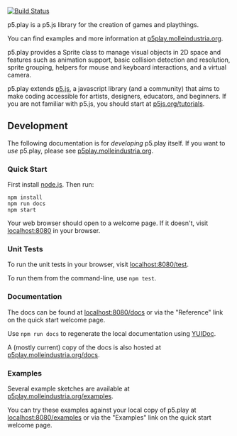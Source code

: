 [![Build Status](https://travis-ci.org/molleindustria/p5.play.svg?branch=master)](https://travis-ci.org/molleindustria/p5.play)

p5.play is a p5.js library for the creation of games and playthings.

You can find examples and more information at [p5play.molleindustria.org][].

p5.play provides a Sprite class to manage visual objects in 2D space and features such as animation support, basic collision detection and resolution, sprite grouping, helpers for mouse and keyboard interactions, and a virtual camera. 

p5.play extends [p5.js][], a javascript library (and a community) that aims to make coding accessible for artists, designers, educators, and beginners. If you are not familiar with p5.js, you should start at [p5js.org/tutorials][].

## Development

The following documentation is for *developing* p5.play itself. If you
want to *use* p5.play, please see [p5play.molleindustria.org][].

### Quick Start

First install [node.js][]. Then run:

```
npm install
npm run docs
npm start
```

Your web browser should open to a welcome page. If it doesn't, visit
[localhost:8080][] in your browser.

### Unit Tests

To run the unit tests in your browser, visit [localhost:8080/test][].

To run them from the command-line, use `npm test`.

### Documentation

The docs can be found at [localhost:8080/docs][] or via the "Reference" link on
the quick start welcome page. 

Use `npm run docs` to regenerate the local documentation using [YUIDoc][].

A (mostly current) copy of the docs is also hosted at [p5play.molleindustria.org/docs][].

### Examples

Several example sketches are available at [p5play.molleindustria.org/examples][].

You can try these examples against your local copy of p5.play at
[localhost:8080/examples][] or via the "Examples" link on the quick start
welcome page. 

  [localhost:8080]: http://localhost:8080/
  [localhost:8080/test]: http://localhost:8080/test/
  [localhost:8080/docs]: http://localhost:8080/docs/
  [localhost:8080/examples]: http://localhost:8080/examples/
  [p5.js]: https://p5js.org
  [p5js.org/tutorials]: http://p5js.org/tutorials/
  [p5play.molleindustria.org]: http://p5play.molleindustria.org
  [p5play.molleindustria.org/docs]: http://p5play.molleindustria.org/docs/
  [p5play.molleindustria.org/examples]: http://p5play.molleindustria.org/examples/
  [node.js]: https://nodejs.org/en/
  [YUIDoc]: http://yui.github.io/yuidoc/
